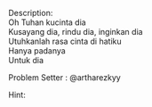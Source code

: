 Description:
<br>Oh Tuhan kucinta dia<br>
Kusayang dia, rindu dia, inginkan dia<br>
Utuhkanlah rasa cinta di hatiku<br>
Hanya padanya<br>
Untuk dia<br>

Problem Setter : @artharezkyy <br>

Hint:
